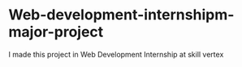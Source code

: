 # Web-development-internshipm-major-project
 I made this project in Web Development Internship at skill vertex  
